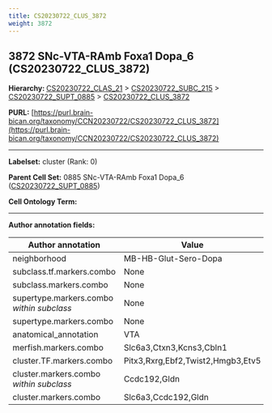 ```yaml
---
title: CS20230722_CLUS_3872
weight: 3872
---
```

## 3872 SNc-VTA-RAmb Foxa1 Dopa_6 (CS20230722_CLUS_3872)
<b>Hierarchy: </b>
[CS20230722_CLAS_21](../CS20230722_CLAS_21) >
[CS20230722_SUBC_215](../CS20230722_SUBC_215) >
[CS20230722_SUPT_0885](../CS20230722_SUPT_0885) >
[CS20230722_CLUS_3872](../CS20230722_CLUS_3872)

**PURL:** [https://purl.brain-bican.org/taxonomy/CCN20230722/CS20230722_CLUS_3872](https://purl.brain-bican.org/taxonomy/CCN20230722/CS20230722_CLUS_3872)

---


**Labelset:** cluster (Rank: 0)

**Parent Cell Set:** 0885 SNc-VTA-RAmb Foxa1 Dopa_6 ([CS20230722_SUPT_0885](../CS20230722_SUPT_0885))



**Cell Ontology Term:** 

[MARKER GENES.]: #


---

[TRANSFERRED ANNOTATIONS.]: #


[AUTHOR ANNOTATION FIELDS.]: #


**Author annotation fields:**

| Author annotation | Value |
|-------------------|-------|
|neighborhood|MB-HB-Glut-Sero-Dopa|
|subclass.tf.markers.combo|None|
|subclass.markers.combo|None|
|supertype.markers.combo _within subclass_|None|
|supertype.markers.combo|None|
|anatomical_annotation|VTA|
|merfish.markers.combo|Slc6a3,Ctxn3,Kcns3,Cbln1|
|cluster.TF.markers.combo|Pitx3,Rxrg,Ebf2,Twist2,Hmgb3,Etv5|
|cluster.markers.combo _within subclass_|Ccdc192,Gldn|
|cluster.markers.combo|Slc6a3,Ccdc192,Gldn|
